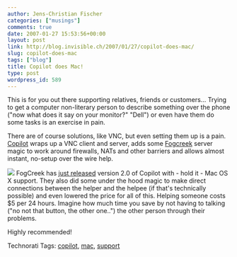 ```yaml
---
author: Jens-Christian Fischer
categories: ["musings"]
comments: true
date: 2007-01-27 15:53:56+00:00
layout: post
link: http://blog.invisible.ch/2007/01/27/copilot-does-mac/
slug: copilot-does-mac
tags: ["blog"]
title: Copilot does Mac!
type: post
wordpress_id: 589
---
```


This is for you out there supporting relatives, friends or customers... Trying to get a computer non-literary person to describe something over the phone ("now what does it say on your monitor?" "Dell") or even have them do some tasks is an exercise in pain.

There are of course solutions, like VNC, but even setting them up is a pain. [Copilot][2] wraps up a VNC client and server, adds some [Fogcreek][3] server magic to work around firewalls, NATs and other barriers and allows almost instant, no-setup over the wire help.

[![](https://www.copilot.com/images/logo.gif)](http://www.copilot.com)
FogCreek has [just released][1] version 2.0 of Copilot with - hold it - Mac OS X support. They also did some under the hood magic to make direct connections between the helper and the helpee (if that's technically possible) and even lowered the price for all of this. Helping someone costs $5 per 24 hours. Imagine how much time you save by not having to talking ("no not that button, the other one..") the other person through their problems.

Highly recommended!

[1]: http://www.joelonsoftware.com/items/2007/01/26.html
[2]: http://www.copilot.com
[3]: http://www.fogcreek.com


Technorati Tags: [copilot](http://www.technorati.com/tag/copilot), [mac](http://www.technorati.com/tag/mac), [support](http://www.technorati.com/tag/support)

